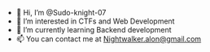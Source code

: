 - 👋 Hi, I’m @Sudo-knight-07
- 👀 I’m interested in CTFs and Web Development
- 🌱 I’m currently learning Backend development
- 📫 You can contact me at Nightwalker.alon@gmail.com

<!---
Sudo-knight-07/Sudo-knight-07 is a ✨ special ✨ repository because its `README.md` (this file) appears on your GitHub profile.
You can click the Preview link to take a look at your changes.
--->
